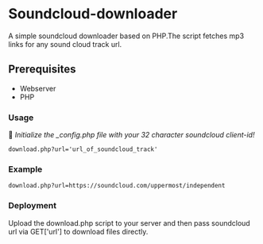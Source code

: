 # Soundcloud-downloader
 A simple soundcloud downloader based on PHP.The script fetches mp3 links for any sound cloud track url.

## Prerequisites
* Webserver
* PHP

### Usage
📝 *Initialize the _config.php file with your 32 character soundcloud client-id!* 
```
download.php?url='url_of_soundcloud_track'
```
### Example
```
download.php?url=https://soundcloud.com/uppermost/independent
```
### Deployment
Upload the download.php script to your server and then pass soundcloud url via GET['url'] to download files directly.
